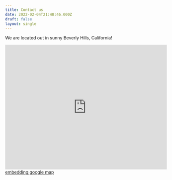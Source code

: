```yaml
---
title: Contact us
date: 2022-02-04T21:48:46.000Z
draft: false
layout: single
---
```


We are located out in sunny Beverly Hills, California! 

<iframe scrolling="no" marginheight="0" marginwidth="0" id="gmap_canvas" src="https://maps.google.com/maps?width=520&amp;height=400&amp;hl=en&amp;q=%20Beverly%20Hills+(The%20Good%20Docs%20Project)&amp;t=&amp;z=12&amp;ie=UTF8&amp;iwloc=B&amp;output=embed" width="520" height="400" frameborder="0"></iframe> <a href='https://embedmaps.net'>embedding google map</a> <script type='text/javascript' src='https://embedmaps.com/google-maps-authorization/script.js?id=b93b076d136cd33a2f42e21d6afdd80d03965781'></script>
